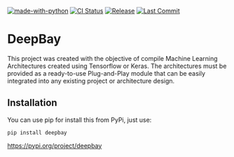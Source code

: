 [![made-with-python](https://img.shields.io/badge/Made%20with-Python-1f425f.svg)](https://www.python.org/)
[![CI Status](https://github.com/ElPapi42/DeepBay/workflows/Test%20Package/badge.svg?branch=development?event=pull_request)](https://github.com/ElPapi42/DeepBay/actions?query=workflow%3A%22Test+Package%22)
[![Release](https://img.shields.io/github/release/ElPapi42/DeepBay/all.svg)](https://github.com/ElPapi42/DeepBay/releases)
[![Last Commit](https://badgen.net/github/last-commit/ElPapi42/DeepBay)](https://github.com/ElPapi42/DeepBay/graphs/commit-activity)


# DeepBay

This project was created with the objective of compile Machine Learning Architectures created using Tensorflow or Keras. The architectures must be provided as a ready-to-use Plug-and-Play module that can be easily integrated into any existing project or architecture design.

## Installation

You can use pip for install this from PyPi, just use:

```
pip install deepbay
```

https://pypi.org/project/deepbay
